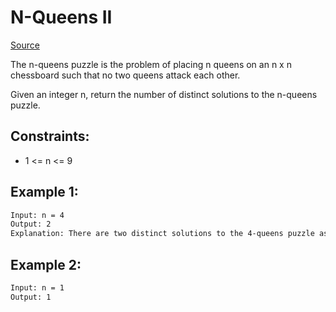 # N-Queens II
[Source](https://leetcode.com/problems/n-queens-ii/)

The n-queens puzzle is the problem of placing n queens on an n x n chessboard such that no two queens attack each other.

Given an integer n, return the number of distinct solutions to the n-queens puzzle.

## Constraints:

 - 1 <= n <= 9

## Example 1:
```sh
Input: n = 4
Output: 2
Explanation: There are two distinct solutions to the 4-queens puzzle as shown.
```

## Example 2:
```sh
Input: n = 1
Output: 1
```